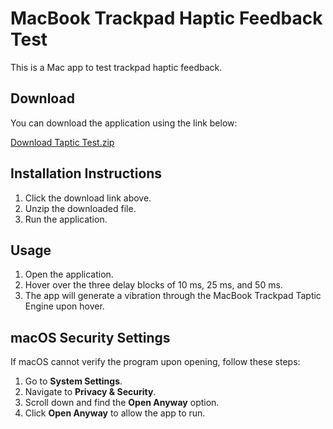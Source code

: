 # MacBook Trackpad Haptic Feedback Test

This is a Mac app to test trackpad haptic feedback.

## Download

You can download the application using the link below:

[Download Taptic Test.zip](https://github.com/Rupakpoddar/MacBook-Trackpad-Haptic-Feedback-Test/raw/main/Taptic%20Test.zip)

## Installation Instructions

1. Click the download link above.
2. Unzip the downloaded file.
3. Run the application.

## Usage

1. Open the application.
2. Hover over the three delay blocks of 10 ms, 25 ms, and 50 ms.
3. The app will generate a vibration through the MacBook Trackpad Taptic Engine upon hover.

## macOS Security Settings

If macOS cannot verify the program upon opening, follow these steps:
1. Go to **System Settings**.
2. Navigate to **Privacy & Security**.
3. Scroll down and find the **Open Anyway** option.
4. Click **Open Anyway** to allow the app to run.
